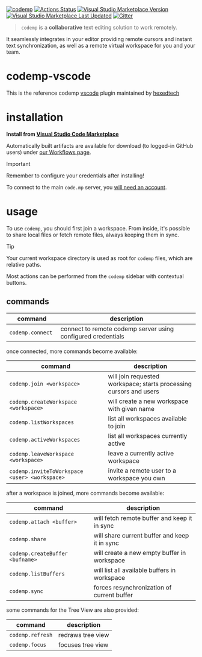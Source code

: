 [![codemp](https://code.mp/static/banner.png)](https://code.mp)
[![Actions Status](https://github.com/hexedtech/codemp-vscode/actions/workflows/test.yml/badge.svg)](https://github.com/hexedtech/codemp/actions)
[![Visual Studio Marketplace Version](https://img.shields.io/visual-studio-marketplace/v/hexedtech.codemp)](https://marketplace.visualstudio.com/items?itemName=hexedtech.codemp)
[![Visual Studio Marketplace Last Updated](https://img.shields.io/visual-studio-marketplace/last-updated/hexedtech.codemp)](https://marketplace.visualstudio.com/items?itemName=hexedtech.codemp)
[![Gitter](https://img.shields.io/gitter/room/hexedtech/codemp)](https://gitter.im/hexedtech/codemp)

> `codemp` is a **collaborative** text editing solution to work remotely.

It seamlessly integrates in your editor providing remote cursors and instant text synchronization,
as well as a remote virtual workspace for you and your team.

# codemp-vscode

This is the reference codemp [vscode](https://code.visualstudio.com/) plugin maintained by [hexedtech](https://hexed.technology)

# installation
**Install from [Visual Studio Code Marketplace](https://marketplace.visualstudio.com/items?itemName=hexedtech.codemp)**

Automatically built artifacts are available for download (to logged-in GitHub users) under [our Workflows page](https://github.com/hexedtech/codemp-vscode/actions/workflows/publish.yml).

> [!IMPORTANT]
> Remember to configure your credentials after installing!

To connect to the main `code.mp` server, you [will need an account](https://code.mp/signup).

# usage
To use `codemp`, you should first join a workspace. From inside, it's possible to share local files or fetch remote files, always keeping them in sync.

> [!TIP]
> Your current workspace directory is used as root for `codemp` files, which are relative paths.

Most actions can be performed from the `codemp` sidebar with contextual buttons.

## commands

| command | description |
| --- | --- |
| `codemp.connect ` |  connect to remote codemp server using configured credentials |

once connected, more commands become available:

| command | description |
| --- | --- |
| `codemp.join <workspace>` |  will join requested workspace; starts processing cursors and users |
| `codemp.createWorkspace <workspace>` |  will create a new workspace with given name |
| `codemp.listWorkspaces` |  list all workspaces available to join |
| `codemp.activeWorkspaces` |  list all workspaces currently active |
| `codemp.leaveWorkspace <workspace>` |  leave a currently active workspace |
| `codemp.inviteToWorkspace <user> <workspace>` |  invite a remote user to a workspace you own |

after a workspace is joined, more commands become available:

| command | description |
| --- | --- |
| `codemp.attach <buffer>` |  will fetch remote buffer and keep it in sync |
| `codemp.share` |  will share current buffer and keep it in sync |
| `codemp.createBuffer <bufname>` |  will create a new empty buffer in workspace |
| `codemp.listBuffers` |  will list all available buffers in workspace |
| `codemp.sync` |  forces resynchronization of current buffer |

some commands for the Tree View are also provided:

| command | description |
| --- | --- |
| `codemp.refresh` |  redraws tree view |
| `codemp.focus` |  focuses tree view |

